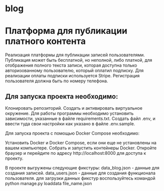 # blog

# Платформа для публикации платного контента
Реализация платформы для публикации записей пользователями. Публикация может быть бесплатной, но неполной, либо платной, для отображения полного текста записи, которая доступна только авторизованному пользователю, который оплатил подписку. Для реализации оплаты подписки используется Stripe. Регистрация пользователя должна быть по номеру телефона.

## Для запуска проекта необходимо:
Клонировать репозиторий.
Создать и активировать виртуальное окружение.
Для работы программы необходимо установить зависимости, указанные в файле requirements.txt.
Создать файл .env, и ввести туда свои настройки как указано в файле .env.sample.

Для запуска проекта с помощью Docker Compose необходимо:

Установить Docker и Docker Compose, если они еще не установлены на вашем компьютере.
Собрать и запустить контейнеры Docker.
Откройте браузер и перейдите по адресу http://localhost:8000 для доступа к проекту.

В проекте выгружены следующие фикстуры:
data_blog.json - данные для создания записей.
data_users.json - данные для создания функционала пользователя.
для загрузки данных фикстур воспользуйтесь командой python manage.py loaddata file_name.json
